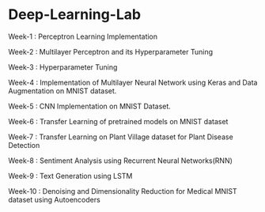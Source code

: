 # Deep-Learning-Lab

Week-1 : Perceptron Learning Implementation 

Week-2 : Multilayer Perceptron and its Hyperparameter Tuning

Week-3 : Hyperparameter Tuning 

Week-4 : Implementation of Multilayer Neural Network using Keras and Data Augmentation on MNIST dataset.

Week-5 : CNN Implementation on MNIST Dataset.

Week-6 : Transfer Learning of pretrained models on MNIST dataset

Week-7 : Transfer Learning on Plant Village dataset for Plant Disease Detection

Week-8 : Sentiment Analysis using Recurrent Neural Networks(RNN)

Week-9 : Text Generation using LSTM

Week-10 : Denoising and Dimensionality Reduction for Medical MNIST dataset using Autoencoders
